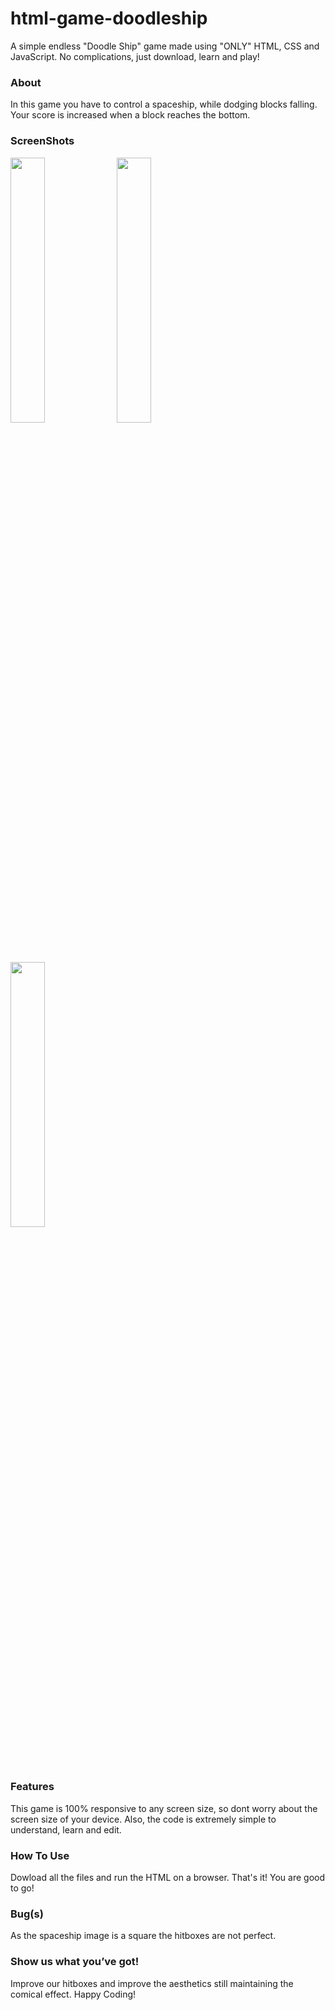# html-game-doodleship
A simple endless "Doodle Ship" game made using "ONLY" HTML, CSS and JavaScript. No complications, just download, learn and play!

### About
In this game you have to control a spaceship, while dodging blocks falling. Your score is increased when a block reaches the bottom.

### ScreenShots

<img src = "/Screenshots/capture3.PNG" width="33%"></img>
<img src = "/Screenshots/capture.PNG" width="33%"></img>
<img src = "/Screenshots/capture2.PNG" width="33%"></img>

### Features
This game is 100% responsive to any screen size, so dont worry about the screen size of your device. Also, the code is extremely simple to understand, learn and edit.

### How To Use
Dowload all the files and run the HTML on a browser. That's it! You are good to go!

### Bug(s)
As the spaceship image is a square the hitboxes are not perfect.

### Show us what you’ve got!
Improve our hitboxes and improve the aesthetics still maintaining the comical effect. Happy Coding!

